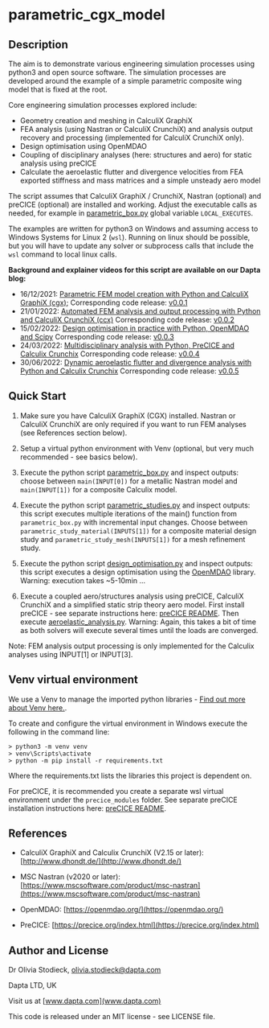 # parametric_cgx_model

## Description

The aim is to demonstrate various engineering simulation processes using python3 and open source software. The simulation processes are developed around the example of a simple parametric composite wing model that is fixed at the root.

Core engineering simulation processes explored include:

* Geometry creation and meshing in CalculiX GraphiX
* FEA analysis (using Nastran or CalculiX CrunchiX) and analysis output recovery and processing (implemented for CalculiX CrunchiX only).
* Design optimisation using OpenMDAO
* Coupling of disciplinary analyses (here: structures and aero) for static analysis using preCICE  
* Calculate the aeroelastic flutter and divergence velocities from FEA exported stiffness and mass matrices and a simple unsteady aero model

The script assumes that CalculiX GraphiX / CrunchiX, Nastran (optional) and preCICE (optional) are installed and working.
Adjust the executable calls as needed, for example in [parametric_box.py](./parametric_box.py) global variable `LOCAL_EXECUTES`.

The examples are written for python3 on Windows and assuming access to Windows Systems for Linux 2 (`wsl`). Running on linux should be possible, but you will have to update any solver or subprocess calls that include the `wsl` command to local linux calls.

**Background and explainer videos for this script are available on our Dapta blog:**

* 16/12/2021: [Parametric FEM model creation with Python and CalculiX GraphiX (cgx)](https://www.dapta.com/parametric-fem-model-creation-with-python-and-calculix-graphix-cgx/);
Corresponding code release: [v0.0.1](https://github.com/daptablade/parametric_cgx_model/releases/tag/v0.0.1)
* 21/01/2022: [Automated FEM analysis and output processing with Python and CalculiX CrunchiX (ccx)](https://www.dapta.com/automated-fem-analysis-and-output-processing-with-python-and-calculix-crunchix-ccx/) Corresponding code release: [v0.0.2](https://github.com/daptablade/parametric_cgx_model/releases/tag/v0.0.2)
* 15/02/2022: [Design optimisation in practice with Python, OpenMDAO and Scipy](https://www.dapta.com/design-optimisation-in-practice-with-python-openmdao-and-scipy/)
Corresponding code release: [v0.0.3](https://github.com/daptablade/parametric_cgx_model/releases/tag/v0.0.3)
* 24/03/2022: [Multidisciplinary analysis with Python, PreCICE and Calculix Crunchix](https://www.dapta.com/multidisciplinary-analysis-with-python-precice-and-calculix-crunchix/) 
Corresponding code release: [v0.0.4](https://github.com/daptablade/parametric_cgx_model/releases/tag/v0.0.4)
* 30/06/2022: [Dynamic aeroelastic flutter and divergence analysis with Python and Calculix Crunchix](https://www.dapta.com/dynamic-aeroelastic-flutter-and-divergence-analysis-with-python-and-calculix-crunchix)
Corresponding code release: [v0.0.5](https://github.com/daptablade/parametric_cgx_model/releases/tag/v0.0.5)

## Quick Start

1. Make sure you have CalculiX GraphiX (CGX) installed. Nastran or CalculiX CrunchiX are only required if you want to run FEM analyses (see References section below).

3. Setup a virtual python environment with Venv (optional, but very much recommended - see basics below).

4. Execute the python script [parametric_box.py](./parametric_box.py) and inspect outputs: choose between `main(INPUT[0])` for a metallic Nastran model and `main(INPUT[1])` for a composite Calculix model.

5. Execute the python script [parametric_studies.py](./parametric_studies.py) and inspect outputs: this script executes multiple iterations of the main() function from `parametric_box.py` with incremental input changes.
Choose between `parametric_study_material(INPUTS[1])` for a composite material design study and `parametric_study_mesh(INPUTS[1])` for a mesh refinement study.

6. Execute the python script [design_optimisation.py](./design_optimisation.py) and inspect outputs:
this script executes a design optimisation using the [OpenMDAO](https://openmdao.org/) library. Warning: execution takes ~5-10min ...

7. Execute a coupled aero/structures analysis using preCICE, CalculiX CrunchiX and a simplified static strip theory aero model. First install preCICE - see separate instructions here: [preCICE README](./precice_modules/README.md). Then execute [aeroelastic_analysis.py](./aeroelastic_analysis.py). Warning: Again, this takes a bit of time as both solvers will execute several times until the loads are converged.

Note: FEM analysis output processing is only implemented for the Calculix analyses using INPUT[1] or INPUT[3].

## Venv virtual environment

We use a Venv to manage the imported python libraries - [Find out more about Venv here.](https://packaging.python.org/en/latest/guides/installing-using-pip-and-virtual-environments/#creating-a-virtual-environment).

To create and configure the virtual environment in Windows execute the following in the command line:

```
> python3 -m venv venv
> venv\Scripts\activate
> python -m pip install -r requirements.txt
```

Where the requirements.txt lists the libraries this project is dependent on.

For preCICE, it is recommended you create a separate wsl virtual environment under the `precice_modules` folder. See separate preCICE installation instructions here: [preCICE README](./precice_modules/README.md).

## References

* CalculiX GraphiX and Calculix CrunchiX (V2.15 or later): [http://www.dhondt.de/](http://www.dhondt.de/)

* MSC Nastran (v2020 or later): [https://www.mscsoftware.com/product/msc-nastran](https://www.mscsoftware.com/product/msc-nastran)

* OpenMDAO: [https://openmdao.org/](https://openmdao.org/)

* PreCICE: [https://precice.org/index.html](https://precice.org/index.html)

## Author and License

Dr Olivia Stodieck, olivia.stodieck@dapta.com

Dapta LTD, UK

Visit us at [www.dapta.com](www.dapta.com)

This code is released under an MIT license - see LICENSE file.
